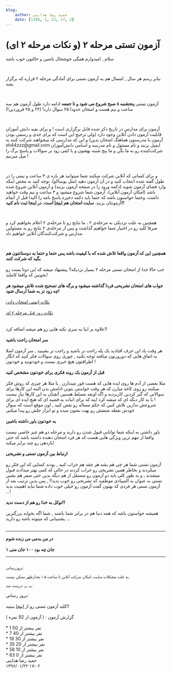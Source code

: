 ```yaml
---
blog:
    author: حمید رضا هدایتی
    date: [1396, 1, 22, 17, 2]
---
```

# آزمون تستی مرحله ۲ (و نکات مرحله ۲ ای)

<div class="cnt">
<p>سلام , امیدوارم همگی خوشحال باشین و حالتون خوب باشه <br/></p>
<p><br/></p>
<p>بنابر رسم هر سال , امسال هم یه آزمون تستی برای آمادگی مرحله ۲ قراره که برگزار بشه <br/></p>
<p><br/></p>
<p>آزمون تستی <b>پنجشنبه ۸ صبح شروع می شود و تا جمعه</b> ادامه دارد طول آزمون هم سه ساعت و نیم هست و امتحان حدودا ۲۵ سوال دارد! (۲۴ و ۲۵ فروردین!)<br/></p>
<p><br/></p>
<p>آزمون برای مدارس در تاریخ ذکر شده قابل برگزاری است ! و برای بقیه دانش آموزان قابلیت آزمون دادن آنلاین وجود دارد (ولی ترجیح این است که برای جدی و رسمی بودن آزمون با مدرستون هماهنگ امتحان بدین) و این که مدارسی که میخواهند شرکت کنند به sh44zzz@gmail.com ایمیل بزنند  و نام مسئول و نام مدرسه و اسامی دانش‌آموزان شرکت‌کننده رو به ما بگن و ما پنج شنبه بهشون و یا کمی زود تر سوالات و پاسخ برگ را میل میزنیم !</p>
<p><br/></p>
<p>و برای کسانی که آنلاین شرکت میکنند شما میتوانید هر بازه ی ۳ ساعت و نیمی را در طول گفته شده انتخاب کنید و در آن
 آزمون دهید (مثل یوساکو). توجه کنید به محض اینکه وارد فضای آزمون شوید 
(دکمه ورود را در صفحه آزمون بزنید) و آزمون آنلاین شروع شده باشد (امکان 
آزمون آنلاین)، آزمون شما شروع میشود و ۳ ساعت و نیم وقت خواهید داشت. وحتما حواستون باشه که حتما باید دکمه ذخیره پاسخ نامه را اکیدا قبل از اتمام آزمونتان بزنید.<b> سایت امتحان هم <a href="http://mcexam-sh44zzz.rhcloud.com">اینجا</a> 
است. در اینجا ثبت نام کنید!!</b></p>
<p><br/></p>
<p>همچنین به علت نزدیکی به مرحله‌ی ۲ ، ما نتایج رو تا مرحله‌ی ۲ اعلام نخواهیم کرد و صرفا کلید رو در اختیار شما خواهیم گذاشت و پس از مرحله‌ی ۲ نتایج رو به مسئولین مدارس و شرکت‌کنندگان آنلاین خواهیم داد.</p>
<p><br/></p>
<b>همچنین این که آزمون واقعا تلاش شده که با کیفیت باشه پس حتما و حتما به دوستانتون هم بگید که شرکت کنند<br/><br/></b>خب حالا جدا از امتحان تستی مرحله ۲ بسیار نزدیکه!! پیشنهاد میشه که این دوتا پست رو بخونین که واقعا کاملند!<br/><b><br/>جواب های امتحان تشریحی فردا گذاشته میشود و برگه های تصحیح شده تلاش میشود هر چه زود تر به شما ارسال شود!</b><br/><a href="http://shaazzz.ir/1395/02/01/tips-for-taking-exams"><br/>نکات ایمنی امتحان دادن</a><br/><br/><a href="http://shaazzz.ir/1395/02/05/day-before-m2-tips">نکات روز قبل مرحله ۲ ای</a><br/><br/><br/>علاوه بر اینا یه سری نکته هایی رو هم میشه اضافه کرد!!<br/><br/><b>سر امتحان راحت باشید <br/><br/></b>هر وقت یاد این حرف افتادید یک پله راحت تر باشید و راحت تر بشینید , سر آزمون اصلا به اتفاق هایی که دورورتون میافته توجه نکنید , جوری روی سوالات فکر کنید که انگار اطرافتون هیچ خبری نیست و خودتونید و خودتون !<br/><br/><b>قبل از آزمون یک روند فکری برای خودتون مشخص کنید <br/><br/></b>مثلا بعضی از آدم ها روی ایده هایی که هست فور میندازن , یا مثلا هر چیزی که روش فکر میکنند رو روی کاغذ میارن که هر وقت خواستن بتونن ادامش بدن البته این کارها برای سوالاتی که گیر کردین کاربردیه و اگه اونقد مسلط هستین آنچنان به این کارها نیاز نیست ! یا یه کار دیگه ای که میشه کرد اینه که برای اثبات یه قضیه ای که هیچ ایده ای برای شروعش ندارین تلاش کنین که حکم مساله رو نقض کنید , اون موقع است که سوال خودش نقطه ضعفش رو بهت نشون میده و تو ابزار حلش رو پیدا میکنی <br/><br/><b>به خودتون باور داشته باشین<br/><br/></b>باور داشتن به اینکه شما توانایی قبول شدن رو دارید و مرحله دو هم چیز خاصی نیست واقعا از مهم ترین ویژگی هایی هست که هر فرد امتحان دهنده داشته باشه که حتی بازدهی رو چند برابر میکنه!<br/><br/><b>ارتباط بین آزمون تستی و تشریحی <br/><br/></b>آزمون تستی شما هر چی هم بشه هر چقد هم خراب کنید , بودند کسایی که این فکر رو میکردند و بخاطر همین تشریحی رو خراب کردند در حالی که کمی بهتر میدادند قبول میشدند , و به طور کلی باید دو آزمون رو مستقل از هم دیگه بدین حتی صفر هم بشین تستی به عنوان یه المپیادی موظفید که تشریحی رو خوب بدید!! , پس بدین ترتیب بعد از آزمون تستی هر فردی که بهتون گفت آزمون رو خیلی خوب داده شما نباید اهمیت بدید ...!<br/><b><br/>توکل به خدا رو هم از دست ندید!!<br/><br/></b>همیشه حواستون باشه که همه دنیا هم در برابر شما باشند , شما اگه بخواید بزرگترین پشتیبانی که میتونه باشه رو دارید ...<br/><b><br/></b><hr/>
<b>در من بدمی من زنده شوم<br/><br/>۱ جان چه بود ۱۰۰ جان منی </b><br/><hr/>
<div><sub><br/></sub></div>
<sub>
</sub><div><sub>بروزرسانی:<br/><br/>به علت مشکلات سایت، امکان شرکت آنلاین تا ساعت ۱.۵ بعدازظهر ممکن نیست.<br/><br/>پ. ن :‌درست شد <br/></sub></div>
<div><sub><br/></sub></div>
<div>بروز رسانی:</div>
<div><br/></div>
<div>کلید آزمون تستی رو از <a href="http://bayanbox.ir/info/9168754421832556988/sol-shz-tst-96">اینجا</a> ببینید!!</div>
<div><br/></div>
<div>گزارش آزمون : ( آزمون از 92 نمره )</div>
<div><br/></div>
<div>* 1 نفر بیشتر از 50</div>
<div>* 7 نفر بیشتر از 40</div>
<div>* 19 نفر بیشتر از 30</div>
<div>* 35 نفر بیشتر از 20</div>
<div>* 58 نفر بیشتر از 10</div>
<div>* 63 نفر بیشتر از 0</div>
</div>

<div class="blog-info">
    <div class="blog-author">حمید رضا هدایتی</div>
    <div class="blog-date">۱۳۹۶/۰۱/۲۲ ۱۷:۰۲</div>
</div>

